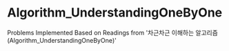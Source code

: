 # Algorithm_UnderstandingOneByOne
Problems Implemented Based on Readings from '차근차근 이해하는 알고리즘(Algorithm_UnderstandingOneByOne)'
